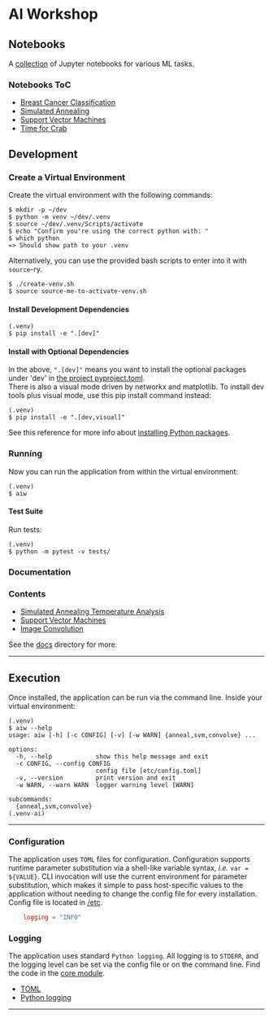 # AI Workshop

## Notebooks

A [collection](notebooks) of Jupyter notebooks for various ML tasks.

### Notebooks ToC

- [Breast Cancer Classification](notebooks/breast_cancer/README.md)
- [Simulated Annealing](notebooks/simulated_annealing/README.md)
- [Support Vector Machines](notebooks/svm/README.md)
- [Time for Crab](notebooks/time_for_crab/README.md)

## Development

### Create a Virtual Environment

Create the virtual environment with the following commands:

```shell
$ mkdir -p ~/dev
$ python -m venv ~/dev/.venv
$ source ~/dev/.venv/Scripts/activate
$ echo "Confirm you're using the correct python with: "
$ which python
=> Should show path to your .venv
```

Alternatively, you can use the provided bash scripts to enter into it with `source`-ry.

```shell
$ ./create-venv.sh
$ source source-me-to-activate-venv.sh
```


#### Install Development Dependencies

```shell
(.venv)
$ pip install -e ".[dev]"
```

#### Install with Optional Dependencies

In the above, `".[dev]"` means you want to install the optional packages under 'dev' in [the project pyproject.toml](pyproject.toml).  
There is also a visual mode driven by networkx and matplotlib. To install dev tools plus visual mode, use this pip install command instead:

```shell
(.venv)
$ pip install -e ".[dev,visual]"
```

See this reference for more info about [installing Python packages](https://packaging.python.org/en/latest/tutorials/installing-packages/).

### Running

Now you can run the application from within the virtual environment:

```shell
(.venv)
$ aiw
```

#### Test Suite

Run tests:

```shell
(.venv)
$ python -m pytest -v tests/
```


### Documentation

### Contents

* [Simulated Annealing Temperature Analysis](docs/ANNEAL.md)
* [Support Vector Machines](docs/SVM.md)
* [Image Convolution](docs/CONVOLVE.md)

See the [docs](docs/) directory for more.

---

## Execution

Once installed, the application can be run via the command line. Inside your virtual environment:

```shell
(.venv)
$ aiw --help
usage: aiw [-h] [-c CONFIG] [-v] [-w WARN] {anneal,svm,convolve} ...

options:
  -h, --help            show this help message and exit
  -c CONFIG, --config CONFIG
                        config file [etc/config.toml]
  -v, --version         print version and exit
  -w WARN, --warn WARN  logger warning level [WARN]

subcommands:
  {anneal,svm,convolve}
(.venv-ai)
```

---

### Configuration

The application uses `TOML` files for configuration. Configuration supports
runtime parameter substitution via a shell-like variable syntax, *i.e.*
`var = ${VALUE}`. CLI invocation will use the current environment for
parameter substitution, which makes it simple to pass host-specific values
to the application without needing to change the config file for every
installation. Config file is located in [/etc](etc/).

```toml
    logging = "INFO"
```

### Logging

The application uses standard `Python logging`. All logging is to `STDERR`,
and the logging level can be set via the config file or on the command line.
Find the code in the [core module](src/ai_workshop/core/).


* [TOML](https://toml.io)
* [Python logging](https://docs.python.org/3/library/logging.html)

---
